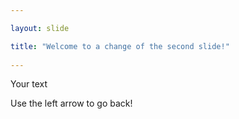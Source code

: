 ```yaml
---

layout: slide

title: "Welcome to a change of the second slide!"
	
---
```


Your text
	
Use the left arrow to go back!
